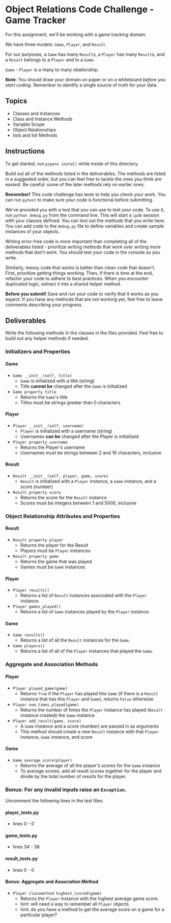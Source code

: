 # Object Relations Code Challenge - Game Tracker

For this assignment, we'll be working with a game tracking domain.

We have three models: `Game`, `Player`, and `Result`.

For our purposes, a `Game` has many `Result`s, a `Player` has many
`Result`s, and a `Result` belongs to a `Player` and to a `Game`.

`Game` - `Player` is a many to many relationship.

**Note**: You should draw your domain on paper or on a whiteboard _before you
start coding_. Remember to identify a single source of truth for your data.

## Topics

- Classes and Instances
- Class and Instance Methods
- Variable Scope
- Object Relationships
- lists and list Methods

## Instructions

To get started, run `pipenv install` while inside of this directory.

Build out all of the methods listed in the deliverables. The methods are listed
in a suggested order, but you can feel free to tackle the ones you think are
easiest. Be careful: some of the later methods rely on earlier ones.

**Remember!** This code challenge has tests to help you check your work. You
can run `pytest` to make sure your code is functional before submitting.

We've provided you with a tool that you can use to test your code. To use it,
run `python debug.py` from the command line. This will start a `ipdb` session
with your classes defined. You can test out the methods that you write here. You
can add code to the `debug.py` file to define variables and create sample
instances of your objects.

Writing error-free code is more important than completing all of the
deliverables listed - prioritize writing methods that work over writing more
methods that don't work. You should test your code in the console as you write.

Similarly, messy code that works is better than clean code that doesn't. First,
prioritize getting things working. Then, if there is time at the end, refactor
your code to adhere to best practices. When you encounter duplicated logic,
extract it into a shared helper method.

**Before you submit!** Save and run your code to verify that it works as you
expect. If you have any methods that are not working yet, feel free to leave
comments describing your progress.

## Deliverables

Write the following methods in the classes in the files provided. Feel free to
build out any helper methods if needed.

### Initializers and Properties

#### Game

- `Game __init__(self, title)`
  - `Game` is initialized with a title (string)
  - Title **cannot be** changed after the `Game` is initialized
- `Game property title`
  - Returns the `Game`'s title
  - Titles must be strings greater than 0 characters

#### Player

- `Player __init__(self, username)`
  - `Player` is initialized with a username (string)
  - Usernames **can be** changed after the Player is initialized
- `Player property username`
  - Returns the Player's username
  - Usernames must be strings between 2 and 16 characters,
    inclusive

#### Result

- `Result __init__(self, player, game, score)`
  - `Result` is initialized with a `Player` instance, a `Game` instance, and a
    score (number)
- `Result property score`
  - Returns the score for the `Result` instance
  - Scores must be integers between 1 and 5000, inclusive

### Object Relationship Attributes and Properties

#### Result

- `Result property player`
  - Returns the player for the Result
  - Players must be `Player` instances
- `Result property game`
  - Returns the game that was played
  - Games must be `Game` instances

#### Player

- `Player results()`
  - Returns a list of `Result` instances associated with the `Player` instance.
- `Player games_played()`
  - Returns a list of `Game` instances played by the `Player` instance.

#### Game

- `Game results()`
  - Returns a list of all the `Result` instances for the `Game`.
- `Game players()`
  - Returns a list of all of the `Player` instances that played the `Game`.

### Aggregate and Association Methods

#### Player

- `Player played_game(game)`
  - Returns `True` if the `Player` has played this `Game` (if there is a
    `Result` instance that has this `Player` and `Game`), returns `False`
    otherwise
- `Player num_times_played(game)`
  - Returns the number of times the `Player` instance has played (`Result` instance created) the `Game` instance
- `Player add_result(game, score)`
  - A `Game` instance and a score (number) are passed in as arguments
  - This method should create a new `Result` instance with that `Player` instance, `Game` instance, and score

#### Game

- `Game average_score(player)`
  - Returns the average of all the player's scores for the `Game` instance
  - To average scores, add all result scores together for the player and divide by the total number
    of results for the player.

### Bonus: For any invalid inputs raise an `Exception`.

Uncomment the following lines in the test files:

#### player_tests.py

- lines 0 - 0

#### game_tests.py

- lines 34 - 38

#### result_tests.py

- lines 0 - 0

#### Bonus: Aggregate and Association Method

- `Player classmethod highest_scored(game)`
  - Returns the `Player` instance with the highest average game score.
  - hint: will need a way to remember all `Player` objects
  - hint: do you have a method to get the average score on a game for a particular player?
